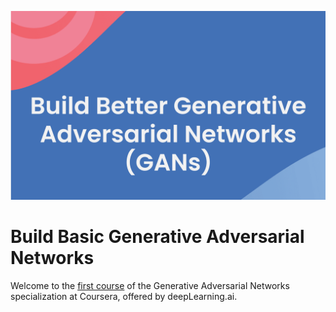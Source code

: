 ![](C1-banner.png)

# Build Basic Generative Adversarial Networks

Welcome to the [first course](https://www.coursera.org/learn/build-basic-generative-adversarial-networks-gans) of the Generative Adversarial Networks specialization at Coursera, offered by deepLearning.ai.
